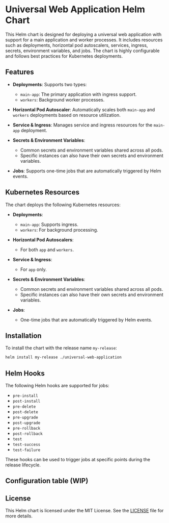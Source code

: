 # Universal Web Application Helm Chart

This Helm chart is designed for deploying a universal web application with support for a main application and worker processes. It includes resources such as deployments, horizontal pod autoscalers, services, ingress, secrets, environment variables, and jobs. The chart is highly configurable and follows best practices for Kubernetes deployments.

## Features

- **Deployments**: Supports two types:
  - `main-app`: The primary application with ingress support.
  - `workers`: Background worker processes.

- **Horizontal Pod Autoscaler**: Automatically scales both `main-app` and `workers` deployments based on resource utilization.

- **Service & Ingress**: Manages service and ingress resources for the `main-app` deployment.

- **Secrets & Environment Variables**: 
  - Common secrets and environment variables shared across all pods.
  - Specific instances can also have their own secrets and environment variables.

- **Jobs**: Supports one-time jobs that are automatically triggered by Helm events.

## Kubernetes Resources

The chart deploys the following Kubernetes resources:

- **Deployments**:
  - `main-app`: Supports ingress.
  - `workers`: For background processing.

- **Horizontal Pod Autoscalers**:
  - For both `app` and `workers`.

- **Service & Ingress**:
  - For `app` only.

- **Secrets & Environment Variables**:
  - Common secrets and environment variables shared across all pods.
  - Specific instances can also have their own secrets and environment variables.

- **Jobs**:
  - One-time jobs that are automatically triggered by Helm events.

## Installation

To install the chart with the release name `my-release`:

```sh
helm install my-release ./universal-web-application
```


## Helm Hooks

The following Helm hooks are supported for jobs:

- `pre-install`
- `post-install`
- `pre-delete`
- `post-delete`
- `pre-upgrade`
- `post-upgrade`
- `pre-rollback`
- `post-rollback`
- `test`
- `test-success`
- `test-failure`

These hooks can be used to trigger jobs at specific points during the release lifecycle.

## Configuration table (WIP)

## License

This Helm chart is licensed under the MIT License. See the [LICENSE](../../LICENSE) file for more details.